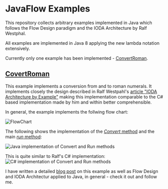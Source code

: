 # JavaFlow Examples
This repository collects arbitrary examples implemented in Java which follows the Flow Design paradigm and the IODA Architecture by Ralf Westphal.

All examples are implemented in Java 8 applying the new lambda notation extensively. 

Currently only one example has been implemented - [ConvertRoman](https://github.com/kuniss/JavaFlow-Examples/tree/master/ConvertRoman).

## [CovertRoman](https://github.com/kuniss/JavaFlow-Examples/tree/master/ConvertRoman)

This example implements a conversion from and to roman numerals. It implements closely the design described in Ralf Westpahl's [article "IODA Architecture by Example"](http://geekswithblogs.net/theArchitectsNapkin/archive/2015/05/02/ioda-architecture-by-example.aspx) making this implementation comparable to the C# based implementation made by him and within better comprehensible.

In general, the example implements the follwing flow chart:

![FlowChart](https://gwb.blob.core.windows.net/thearchitectsnapkin/Windows-Live-Writer/df23fce65724_C742/image_15.png)

The following shows the implementation of the [*Convert* method](ConvertRoman/src/de/grammarcraft/javaflow/examples/convertroman/operations/conversions/RomanConversions.java) and the main [*run* method](ConvertRoman/src/de/grammarcraft/javaflow/examples/convertroman/integration/head/Head.java):

![Java implementation of Convert and Run methods](http://blog.grammarcraft.de/wp-content/uploads/2016/05/JavaFlow-Body-Head-methods.jpg)

This is quite similar to Ralf's C# implementation:
![C# implementation of Convert and Run methods](https://gwb.blob.core.windows.net/thearchitectsnapkin/Windows-Live-Writer/df23fce65724_C742/image_thumb_13.png)

I have written a detailed [blog post](http://blog.grammarcraft.de/2016/10/19/let-it-flow-in-java/) on this example as well as Flow Design and IODA Architectur applied to Java, in general - check it out and follow me. 
